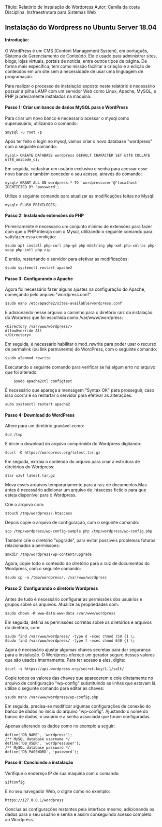 Título: Relatório de Instalação do Wordpress
Autor: Camila da costa
Disciplina: Insfraestrutura para Sistemas Web

## Instalação do Wordpress no Ubuntu Server 18.04

#### Introdução:
O WordPress é um CMS (Content Management System), em português, Sistema de Gerenciamento de Conteúdo. Ele é usado para administrar sites, blogs, lojas virtuais, portais de notícia, entre outros tipos de página.
De forma mais específica, tem como missão facilitar a criação e a edição de conteúdos em um site sem a necessidade de usar uma linguagem de programação.

Para realizar o processo de instalação exposto neste relatório é necessário possuir a pilha LAMP com um servidor Web como Linux, Apache, MySQL, e PHP já previamente instalados na máquina.

#### Passo 1: Criar um banco de dados MySQL para o WordPress
Para criar um novo banco é necessario acessar o mysql como superusuário, utilizando o comando:

    $mysql -u root -p
Após ter feito o login no mysql, vamos criar o novo database "wordpress" com o seguinte comando:

    mysql> CREATE DATABASE wordpress DEFAULT CHARACTER SET utf8 COLLATE utf8_unicode_ci; 
Em seguida, cadastrar um usuário exclusivo e senha para acessar esse novo banco e também conceder o seu acesso, através do comando:
    
    mysql> GRANT ALL ON wordpress.* TO 'wordpressuser'@'localhost' IDENTIFIED BY 'password';
Utilize o seguinte comando para atualizar as modificações feitas no Mysql:

    mysql> FLUSH PRIVILEGES;
#### Passo 2: Instalando extensões do PHP
Primeiramente é necessario um conjunto mínimo de extensões para fazer com que o PHP interaja com o Mysql, utilizando o seguinte comando para satisfazer essa condição:
    
    $sudo apt install php-curl php-gd php-mbstring php-xml php-xmlrpc php-soap php-intl php-zip
E então, restartando o servidor para efetivar as modificações:
    
    $sudo systemctl restart apache2
#### Passo 3: Configurando o Apache
Agora foi necessário fazer alguns ajustes na configuração do Apache, começando pelo arquivo "wordpress.conf".

    $sudo nano /etc/apache2/sites-available/wordpress.conf
E adicionando nesse arquivo o caminho para o diretório raiz da instalação do Worpress que foi escolhida como /var/www/wordpress:
    
    <Directory /var/www/wordpress/>
    AllowOverride All
    </Directory>
Em seguida, é necessário habilitar o mod_rewrite para poder usar o recurso de permalink (ou link permanente) do WordPress, com o seguinte comando:

    $sudo a2enmod rewrite
Executando o seguinte comando para verificar se há algum erro no arquivo que foi alterado:

        $sudo apache2ctl configtest
É necessário que apareça a mensagem "Syntax OK" para prosseguir, caso isso ocorra é só restartar o servidor para efetivar as alterações:

    sudo systemctl restart apache2
#### Passo 4: Download do WordPress
Altere para um diretório gravável como:

    $cd /tmp
E inicie o download do arquivo comprimido do Wordpress digitando:

    $curl -O https://wordpress.org/latest.tar.gz
Em seguida, extraia o conteúdo do arquivo para criar a estrutura de diretórios do Wordpress:

    $tar xzvf latest.tar.gz
Mova esses arquivos temporariamente para a raiz de documentos.Mas antes é necessário adicionar um arquivo de .htaccess fictício para que esteja disponível para o Wordpress.

Crie o arquivo com:

    $touch /tmp/wordpress/.htaccess
Depois copie o arquivo de configuração, com o seguinte comando:

    $cp /tmp/wordpress/wp-config-sample.php /tmp/wordpress/wp-config.php
Também crie o diretório "upgrade", para evitar possiveis problemas futuros relacionados a permissoes:

    $mkdir /tmp/wordpress/wp-content/upgrade
Agora, copie todo o conteúdo do diretório para a raiz de documentos do Wordpress, com o seguinte comando:

    $sudo cp -a /tmp/wordpress/. /var/www/wordpress
#### Passo 5: Configurando o diretório Wordpress
Antes de tudo é necessário configurar as permissões dos usuários e grupos sobre os arquivos. Atualize as propriedades com:

    $sudo chown -R www-data:www-data /var/www/wordpress
Em seguida, defina as permissões corretas sobre os diretórios e arquivos do diretório, com:

    $sudo find /var/www/wordpress/ -type d -exec chmod 750 {} \;
    $sudo find /var/www/wordpress/ -type f -exec chmod 640 {} \;
Agora é necessário ajustar algumas chaves secretas para dar segurança para a instalação. O Wordpress oferece um gerador seguro desses valores que são usados internamente. Para ter acesso a eles, digite:

    $curl -s https://api.wordpress.org/secret-key/1.1/salt/
Copie todos os valores das chaves que aparecerem e cole diretamente no arquivo de configuração "wp-config" substituindo as linhas que estavam lá, utilize o seguinte comando para editar as chaves:

    $sudo nano /var/www/wordpress/wp-config.php
Em seguida, precisa-se modificar algumas configurações de conexão do banco de dados no início do arquivo "wp-config". Ajustando o nome do banco de dados, o usuário e a senha associada que foram configuradas.

Apenas alterando os dados como no exemplo a seguir:

    define('DB_NAME', 'wordpress');
    /** MySQL database username */
    define('DB_USER', 'wordpressuser');
    /** MySQL database password */
    define('DB_PASSWORD', 'password');
#### Passo 6: Concluindo a instalação
Verifique o endereço IP de sua maquina com o comando:

    $ifconfig
E no seu navegador Web, o digite como no exemplo:

    https://127.0.0.1/wordpress
Conclua as configurações restantes pela interface mesmo, adicionando os dados para o seu usuário e senha e assim conseguindo acesso completo ao Wordpress.

    
    
    
    









